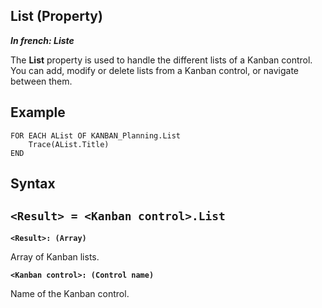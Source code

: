 
## List (Property)

***In french: Liste***
	



<a name="XUse"></a>
<a name="Use"></a>
<a name="description"></a>
The **List** property is used to handle the different lists of a Kanban control. You can add, modify or delete lists from a Kanban control, or navigate between them.
<a name="Example1"></a>
<a name="sample_code"></a>

## Example


```wl
FOR EACH AList OF KANBAN_Planning.List
	Trace(AList.Title)
END
```

<a name="XSYNTAX"></a>

## Syntax
<a name="SYNTAX1"></a>

`<Result> = <Kanban control>.List`
---

**`<Result>: (Array)`**

Array of Kanban lists. 

**`<Kanban control>: (Control name)`**

Name of the Kanban control. 




